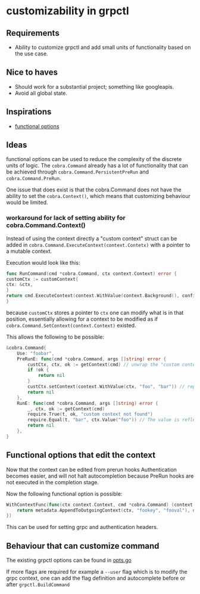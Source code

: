 # customizability in grpctl

## Requirements

- Ability to customize grpctl and add small units of functionality based on the use case.

## Nice to haves

- Should work for a substantial project; something like googleapis.
- Avoid all global state.

## Inspirations

- [functional options](https://dave.cheney.net/2014/10/17/functional-options-for-friendly-apis)

## Ideas

functional options can be used to reduce the complexity of the discrete units of logic. The `cobra.Command` already has
a lot of functionality that can be achieved through `cobra.Command.PersistentPreRun` and `cobra.Command.PreRun`.

One issue that does exist is that the cobra.Command does not have the ability to set the `cobra.Context()`, which means
that customizing behaviour would be limited.

### workaround for lack of setting ability for cobra.Command.Context()

Instead of using the context directly a "custom context" struct can be added
in `cobra.Command.ExecuteContext(context.Contetx)` with a pointer to a mutable context.

Execution would look like this:

```go
func RunCommand(cmd *cobra.Command, ctx context.Context) error {
customCtx := customContext{
ctx: &ctx,
}
return cmd.ExecuteContext(context.WithValue(context.Background(), configKey, &customCtx))
}
```

because `customCtx` stores a pointer to `ctx` one can modify what is in that position, essentially allowing for a
context to be modified as if `cobra.Command.SetContext(context.Context)` existed.

This allows the following to be possible:

```go
&cobra.Command{
    Use: "foobar",
    PreRunE: func(cmd *cobra.Command, args []string) error {
        custCtx, ctx, ok := getContext(cmd) // unwrap the "custom context"
        if !ok {
            return nil
        }
        custCtx.setContext(context.WithValue(ctx, "foo", "bar")) // replace the context that the cusomContext.ctx points to
        return nil
    },
    RunE: func(cmd *cobra.Command, args []string) error {
        _, ctx, ok := getContext(cmd)
        require.True(t, ok, "custom context not found")
        require.Equal(t, "bar", ctx.Value("foo")) // The value is reflected here
        return nil
    },
}

```

## Functional options that edit the context

Now that the context can be edited from prerun hooks Authentication becomes easier, and will not halt autocompletion because PreRun hooks are not executed in the completion stage.

Now  the following functional option is possible:
```go
WithContextFunc(func(ctx context.Context, cmd *cobra.Command) (context.Context, error) {
    return metadata.AppendToOutgoingContext(ctx, "fookey", "fooval"), nil
})
```
This can be used for setting grpc and authentication headers.

## Behaviour that can customize command

The existing grpctl options can be found in [opts.go](../opts.go)

If more flags are required for example a `--user` flag which is to modify the grpc context, one can add the flag definition and autocomplete before or after `grpctl.BuildCommand`



